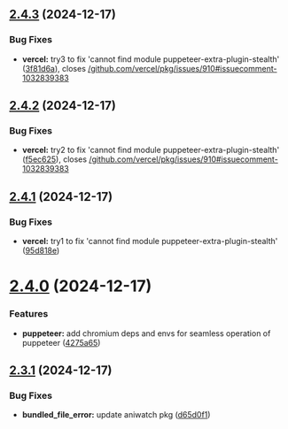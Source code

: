 ## [2.4.3](https://github.com/ghoshRitesh12/aniwatch-api/compare/v2.4.2...v2.4.3) (2024-12-17)


### Bug Fixes

* **vercel:** try3 to fix 'cannot find module puppeteer-extra-plugin-stealth' ([3f81d6a](https://github.com/ghoshRitesh12/aniwatch-api/commit/3f81d6a3bb2d2744235fff19721c75f542e89a7f)), closes [/github.com/vercel/pkg/issues/910#issuecomment-1032839383](https://github.com//github.com/vercel/pkg/issues/910/issues/issuecomment-1032839383)



## [2.4.2](https://github.com/ghoshRitesh12/aniwatch-api/compare/v2.4.1...v2.4.2) (2024-12-17)


### Bug Fixes

* **vercel:** try2 to fix 'cannot find module puppeteer-extra-plugin-stealth' ([f5ec625](https://github.com/ghoshRitesh12/aniwatch-api/commit/f5ec625c6ec2255ea61117ade842df424cd7aa85)), closes [/github.com/vercel/pkg/issues/910#issuecomment-1032839383](https://github.com//github.com/vercel/pkg/issues/910/issues/issuecomment-1032839383)



## [2.4.1](https://github.com/ghoshRitesh12/aniwatch-api/compare/v2.4.0...v2.4.1) (2024-12-17)


### Bug Fixes

* **vercel:** try1 to fix 'cannot find module puppeteer-extra-plugin-stealth' ([95d818e](https://github.com/ghoshRitesh12/aniwatch-api/commit/95d818e3713ced95e81323bc609459c6b106154a))



# [2.4.0](https://github.com/ghoshRitesh12/aniwatch-api/compare/v2.3.1...v2.4.0) (2024-12-17)


### Features

* **puppeteer:** add chromium deps and envs for seamless operation of puppeteer ([4275a65](https://github.com/ghoshRitesh12/aniwatch-api/commit/4275a65b9dc959e91a8eb388df5546b797c639a4))



## [2.3.1](https://github.com/ghoshRitesh12/aniwatch-api/compare/v2.3.0...v2.3.1) (2024-12-17)


### Bug Fixes

* **bundled_file_error:** update aniwatch pkg ([d65d0f1](https://github.com/ghoshRitesh12/aniwatch-api/commit/d65d0f17cc26f53b053ea74e0161e6fa006a6e0d))



